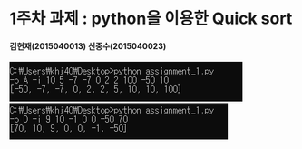1주차 과제 : python을 이용한 Quick sort
===
#### 김현재(2015040013) 신중수(2015040023)

![Asort](./img/A_sort.PNG)
![Dsort](./img/D_sort.PNG)
